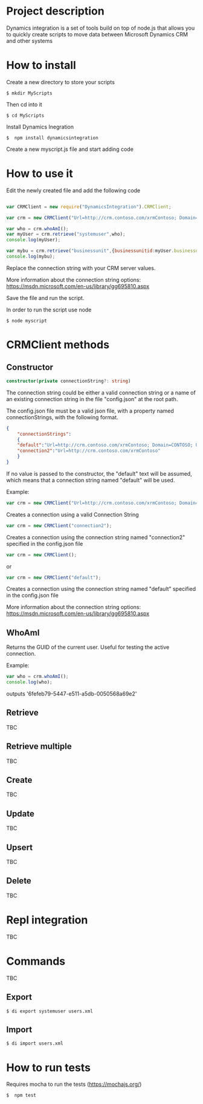 # Project description

Dynamics integration is a set of tools build on top of node.js that allows you to quickly create scripts to move data between Microsoft Dynamics CRM and other systems

# How to install

Create a new directory to store your scripts

```
$ mkdir MyScripts
```

Then cd into it
```
$ cd MyScripts
```

Install Dynamics Inegration
```
$  npm install dynamicsintegration
```
Create a new myscript.js file and start adding code

# How to use it

Edit the newly created file and add the following code

``` javascript

var CRMClient = new require("DynamicsIntegration").CRMClient;

var crm = new CRMClient("Url=http://crm.contoso.com/xrmContoso; Domain=CONTOSO");

var who = crm.whoAmI();
var myUser = crm.retrieve("systemuser",who);
console.log(myUser);

var mybu = crm.retrieve("businessunit",{businessunitid:myUser.businessunitid});
console.log(mybu);
```

Replace the connection string with your CRM server values.

More information about the connection string options: https://msdn.microsoft.com/en-us/library/gg695810.aspx

Save the file and run the script.

In order to run the script use node
```
$ node myscript
```
# CRMClient methods
## Constructor
``` ts
constructor(private connectionString?: string)
```
The connection string could be either a valid connection string or a name of an existing connection string in the file "config.json" at the root path.

The config.json file must be a valid json file, with a property named connectionStrings, with the following format.

``` json
{
	"connectionStrings":
	{
    "default":"Url=http://crm.contoso.com/xrmContoso; Domain=CONTOSO; Username=jsmith; Password=passcode",
    "connection2":"Url=http://crm.contoso.com/xrmContoso"
	}
}
```
If no value is passed to the constructor, the "default" text will be assumed, which means that a connection string named "default" will be used.

Example:
``` js
var crm = new CRMClient("Url=http://crm.contoso.com/xrmContoso; Domain=CONTOSO; Username=jsmith; Password=passcode");
```
Creates a connection using a valid Connection String

``` js
var crm = new CRMClient("connection2");
```
Creates a connection using the connection string named "connection2" specified in the config.json file

``` js
var crm = new CRMClient();
```
or

``` js
var crm = new CRMClient("default");
```
Creates a connection using the connection string named "default" specified in the config.json file


More information about the connection string options: https://msdn.microsoft.com/en-us/library/gg695810.aspx

## WhoAmI

Returns the GUID of the current user. Useful for testing the active connection.

Example:
``` js
var who = crm.whoAmI();
console.log(who);
```
outputs '6fefeb79-5447-e511-a5db-0050568a69e2'

## Retrieve
TBC

## Retrieve multiple
TBC

## Create
TBC

## Update
TBC

## Upsert
TBC

## Delete
TBC

# Repl integration
TBC

# Commands
TBC

## Export
```
$ di export systemuser users.xml
```

## Import
```
$ di import users.xml
```


# How to run tests
Requires mocha to run the tests (https://mochajs.org/)

```
$  npm test
```
